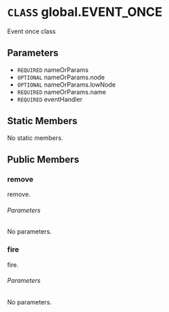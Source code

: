 # `CLASS` global.EVENT_ONCE
Event once class

## Parameters
* `REQUIRED` nameOrParams 
* `OPTIONAL` nameOrParams.node 
* `OPTIONAL` nameOrParams.lowNode 
* `REQUIRED` nameOrParams.name 
* `REQUIRED` eventHandler 

## Static Members
No static members.

## Public Members

### remove
remove.
###### Parameters
No parameters.

### fire
fire.
###### Parameters
No parameters.
